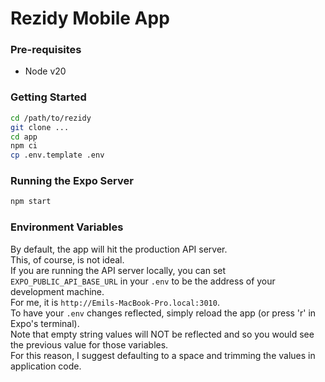# Rezidy Mobile App

### Pre-requisites
- Node v20

### Getting Started
```bash
cd /path/to/rezidy
git clone ...
cd app
npm ci
cp .env.template .env
```

### Running the Expo Server
```bash
npm start
```

### Environment Variables
By default, the app will hit the production API server.  
This, of course, is not ideal.  
If you are running the API server locally, you can set `EXPO_PUBLIC_API_BASE_URL` in your `.env` to be the address of your development machine.  
For me, it is `http://Emils-MacBook-Pro.local:3010`.  
To have your `.env` changes reflected, simply reload the app (or press 'r' in Expo's terminal).  
Note that empty string values will NOT be reflected and so you would see the previous value for those variables.  
For this reason, I suggest defaulting to a space and trimming the values in application code.  
